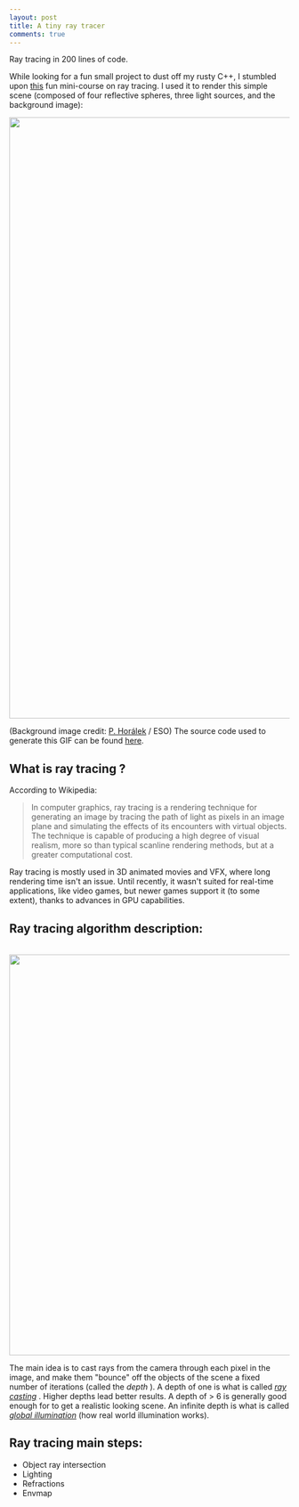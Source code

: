 ```yaml
---
layout: post
title: A tiny ray tracer
comments: true
---
```


Ray tracing in 200 lines of code.


While looking for a fun small project to dust off my rusty C++, I stumbled upon [this](https://github.com/ssloy/tinyraytracer/wiki/Part-1:-understandable-raytracing) 
fun mini-course on ray tracing. I used it to render this simple scene (composed of four reflective 
spheres, three light sources, and the background image): 

<img src='{{ site.baseurl }}/public/resources/raytraced.gif' width="1080" />

(Background image credit: [P. Horálek](https://www.facebook.com/PetrHoralekPhotography) / ESO)
The source code used to generate this GIF can be found [here](https://github.com/elrhaff/tinyraytracer).

## What is ray tracing ?
According to Wikipedia:

> In computer graphics, ray tracing is a rendering technique for generating an image 
> by tracing the path of light as pixels in an image plane and simulating the effects
> of its encounters with virtual objects. The technique is capable of producing a high
> degree of visual realism, more so than typical scanline rendering methods, but at 
> a greater computational cost.

Ray tracing is mostly used in 3D animated movies and VFX, where long rendering time 
isn't an issue. Until recently, it wasn't suited for real-time applications, like video games, but newer 
games support it (to some extent), thanks to advances in GPU capabilities.


## Ray tracing algorithm description:

<br/>

<img src='{{site.baseurl}}/public/resources/Ray_trace_diagram.svg' width="720" />

The main idea is to cast rays from the camera through each pixel in the image, and make them "bounce"
off the objects of the scene a fixed number of iterations (called the <em> depth </em>). A depth of one is what is
called <em> [ray casting](https://en.wikipedia.org/wiki/Ray_casting) </em> . Higher depths lead better results. A depth of > 6 is generally good 
enough for to get a realistic looking scene. An infinite depth is what is called 
<em> [global illumination](https://en.wikipedia.org/wiki/Global_illumination) </em>  (how real world
illumination works).


## Ray tracing main steps:

* Object ray intersection
* Lighting
* Refractions
* Envmap
